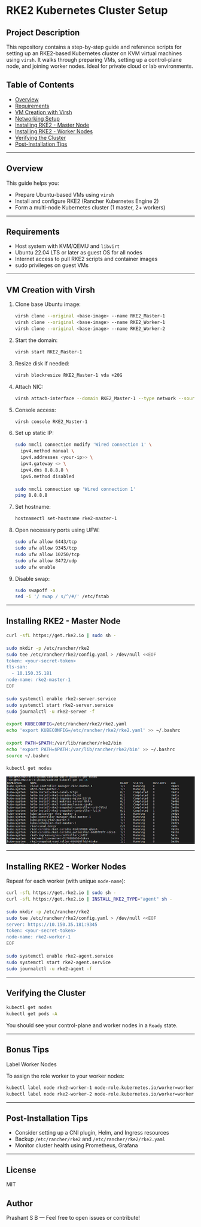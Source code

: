 # RKE2 Kubernetes Cluster Setup

## Project Description

This repository contains a step-by-step guide and reference scripts for setting up an RKE2-based Kubernetes cluster on KVM virtual machines using `virsh`. It walks through preparing VMs, setting up a control-plane node, and joining worker nodes. Ideal for private cloud or lab environments.

## Table of Contents

- [Overview](#overview)
- [Requirements](#requirements)
- [VM Creation with Virsh](#vm-creation-with-virsh)
- [Networking Setup](#networking-setup)
- [Installing RKE2 - Master Node](#installing-rke2---master-node)
- [Installing RKE2 - Worker Nodes](#installing-rke2---worker-nodes)
- [Verifying the Cluster](#verifying-the-cluster)
- [Post-Installation Tips](#post-installation-tips)

---

## Overview

This guide helps you:

- Prepare Ubuntu-based VMs using `virsh`
- Install and configure RKE2 (Rancher Kubernetes Engine 2)
- Form a multi-node Kubernetes cluster (1 master, 2+ workers)

---

## Requirements

- Host system with KVM/QEMU and `libvirt`
- Ubuntu 22.04 LTS or later as guest OS for all nodes
- Internet access to pull RKE2 scripts and container images
- sudo privileges on guest VMs

---

## VM Creation with Virsh

1. Clone base Ubuntu image:

   ```bash
   virsh clone --original <base-image> --name RKE2_Master-1
   virsh clone --original <base-image> --name RKE2_Worker-1
   virsh clone --original <base-image> --name RKE2_Worker-2
   ```

2. Start the domain:

   ```bash
   virsh start RKE2_Master-1
   ```

3. Resize disk if needed:

   ```bash
   virsh blockresize RKE2_Master-1 vda +20G
   ```

4. Attach NIC:

   ```bash
   virsh attach-interface --domain RKE2_Master-1 --type network --source default --model virtio --config --live
   ```

5. Console access:

   ```bash
   virsh console RKE2_Master-1
   ```

6. Set up static IP:

   ```bash
   sudo nmcli connection modify 'Wired connection 1' \
     ipv4.method manual \
     ipv4.addresses <your-ip>> \
     ipv4.gateway <> \
     ipv4.dns 8.8.8.8 \
     ipv6.method disabled

   sudo nmcli connection up 'Wired connection 1'
   ping 8.8.8.8
   ```

7. Set hostname:

   ```bash
   hostnamectl set-hostname rke2-master-1
   ```

8. Open necessary ports using UFW:

   ```bash
   sudo ufw allow 6443/tcp
   sudo ufw allow 9345/tcp
   sudo ufw allow 10250/tcp
   sudo ufw allow 8472/udp
   sudo ufw enable
   ```

9. Disable swap:

   ```bash
   sudo swapoff -a
   sed -i '/ swap / s/^/#/' /etc/fstab
   ```

---

## Installing RKE2 - Master Node

```bash
curl -sfL https://get.rke2.io | sudo sh -

sudo mkdir -p /etc/rancher/rke2
sudo tee /etc/rancher/rke2/config.yaml > /dev/null <<EOF
token: <your-secret-token>
tls-san:
  - 10.150.35.181
node-name: rke2-master-1
EOF

sudo systemctl enable rke2-server.service
sudo systemctl start rke2-server.service
sudo journalctl -u rke2-server -f

export KUBECONFIG=/etc/rancher/rke2/rke2.yaml
echo 'export KUBECONFIG=/etc/rancher/rke2/rke2.yaml' >> ~/.bashrc

export PATH=$PATH:/var/lib/rancher/rke2/bin
echo 'export PATH=$PATH:/var/lib/rancher/rke2/bin' >> ~/.bashrc
source ~/.bashrc

kubectl get nodes
```
![Alt text](Images/Pods_Master.png?raw=true "pods-in-masternode")

---

## Installing RKE2 - Worker Nodes

Repeat for each worker (with unique `node-name`):

```bash
curl -sfL https://get.rke2.io | sudo sh -
curl -sfL https://get.rke2.io | INSTALL_RKE2_TYPE="agent" sh -

sudo mkdir -p /etc/rancher/rke2
sudo tee /etc/rancher/rke2/config.yaml > /dev/null <<EOF
server: https://10.150.35.181:9345
token: <your-secret-token>
node-name: rke2-worker-1
EOF

sudo systemctl enable rke2-agent.service
sudo systemctl start rke2-agent.service
sudo journalctl -u rke2-agent -f
```

---

## Verifying the Cluster

```bash
kubectl get nodes
kubectl get pods -A
```

You should see your control-plane and worker nodes in a `Ready` state.

---
## Bonus Tips

Label Worker Nodes

To assign the role worker to your worker nodes:

```bash
kubectl label node rke2-worker-1 node-role.kubernetes.io/worker=worker
kubectl label node rke2-worker-2 node-role.kubernetes.io/worker=worker
```

---

## Post-Installation Tips

- Consider setting up a CNI plugin, Helm, and Ingress resources
- Backup `/etc/rancher/rke2` and `/etc/rancher/rke2/rke2.yaml`
- Monitor cluster health using Prometheus, Grafana

---

## License

MIT

## Author

Prashant S B — Feel free to open issues or contribute!

